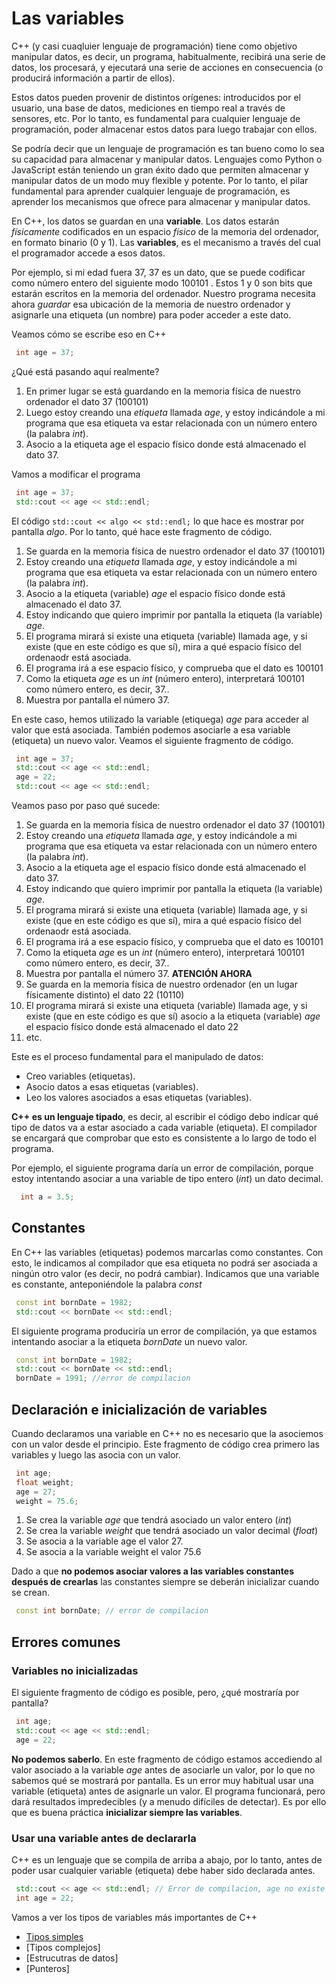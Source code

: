 # Las variables

C++ (y casi cuaqluier lenguaje de programación) tiene como objetivo manipular datos, es decir, un programa, habitualmente, recibirá una serie de datos, los procesará, y ejecutará una serie de acciones en consecuencia (o producirá información a partir de ellos).

Estos datos pueden provenir de distintos orígenes: introducidos por el usuario, una base de datos, mediciones en tiempo real a través de sensores, etc. Por lo tanto, es fundamental para cualquier lenguaje de programación, poder almacenar estos datos para luego trabajar con ellos.

Se podría decir que un lenguaje de programación es tan bueno como lo sea su capacidad para almacenar y manipular datos. Lenguajes como Python o JavaScript están teniendo un gran éxito dado que permiten almacenar y manipular datos de un modo muy flexible y potente. Por lo tanto, el pilar fundamental para aprender cualquier lenguaje de programación, es aprender los mecanismos que ofrece para almacenar y manipular datos.

En C++, los datos se guardan en una **variable**. Los datos estarán _físicamente_ codificados en un espacio _físico_ de la memoria del ordenador, en formato binario (0 y 1). Las **variables**, es el mecanismo a través del cual el programador accede a esos datos.

Por ejemplo, si mi edad fuera 37, 37 es un dato, que se puede codificar como número entero del siguiente modo 100101 . Estos 1 y 0 son bits que estarán escritos en la memoria del ordenador. Nuestro programa necesita ahora _guardar_ esa ubicación de la memoria de nuestro ordenador y asignarle una etiqueta (un nombre) para poder acceder a este dato.

Veamos cómo se escribe eso en C++

```cpp
 int age = 37;
```

¿Qué está pasando aquí realmente?

1. En primer lugar se está guardando en la memoria física de nuestro ordenador el dato 37 (100101)
2. Luego estoy creando una _etiqueta_ llamada _age_, y estoy indicándole a mi programa que esa etiqueta va estar relacionada con un número entero (la palabra _int_).
3. Asocio a la etiqueta age el espacio físico donde está almacenado el dato 37.

Vamos a modificar el programa

```cpp
 int age = 37;
 std::cout << age << std::endl;
```

El código `std::cout << algo << std::endl;` lo que hace es mostrar por pantalla _algo_. Por lo tanto, qué hace este fragmento de código.

1. Se guarda en la memoria física de nuestro ordenador el dato 37 (100101)
2. Estoy creando una _etiqueta_ llamada _age_, y estoy indicándole a mi programa que esa etiqueta va estar relacionada con un número entero (la palabra _int_).
3. Asocio a la etiqueta (variable) _age_ el espacio físico donde está almacenado el dato 37.
4. Estoy indicando que quiero imprimir por pantalla la etiqueta (la variable) _age_.
5. El programa mirará si existe una etiqueta (variable) llamada age, y si existe (que en este código es que sí), mira a qué espacio físico del ordenaodr está asociada.
6. El programa irá a ese espacio físico, y comprueba que el dato es 100101
7. Como la etiqueta _age_ es un _int_ (número entero), interpretará 100101 como número entero, es decir, 37..
8. Muestra por pantalla el número 37.

En este caso, hemos utilizado la variable (etiquega) _age_ para acceder al valor que está asociada. También podemos asociarle a esa variable (etiqueta) un nuevo valor. Veamos el siguiente fragmento de código.

```cpp
 int age = 37;
 std::cout << age << std::endl;
 age = 22;
 std::cout << age << std::endl;
```

Veamos paso por paso qué sucede:

1. Se guarda en la memoria física de nuestro ordenador el dato 37 (100101)
2. Estoy creando una _etiqueta_ llamada _age_, y estoy indicándole a mi programa que esa etiqueta va estar relacionada con un número entero (la palabra _int_).
3. Asocio a la etiqueta age el espacio físico donde está almacenado el dato 37.
4. Estoy indicando que quiero imprimir por pantalla la etiqueta (la variable) _age_.
5. El programa mirará si existe una etiqueta (variable) llamada age, y si existe (que en este código es que sí), mira a qué espacio físico del ordenaodr está asociada.
6. El programa irá a ese espacio físico, y comprueba que el dato es 100101
7. Como la etiqueta _age_ es un _int_ (número entero), interpretará 100101 como número entero, es decir, 37..
8. Muestra por pantalla el número 37.
   **ATENCIÓN AHORA**
9. Se guarda en la memoria física de nuestro ordenador (en un lugar físicamente distinto) el dato 22 (10110)
10. El programa mirará si existe una etiqueta (variable) llamada age, y si existe (que en este código es que sí) asocio a la etiqueta (variable) _age_ el espacio físico donde está almacenado el dato 22
11. etc.

Este es el proceso fundamental para el manipulado de datos:

- Creo variables (etiquetas).
- Asocio datos a esas etiquetas (variables).
- Leo los valores asociados a esas etiquetas (variables).

**C++ es un lenguaje tipado**, es decir, al escribir el código debo indicar qué tipo de datos va a estar asociado a cada variable (etiqueta). El compilador se encargará que comprobar que esto es consistente a lo largo de todo el programa.

Por ejemplo, el siguiente programa daría un error de compilación, porque estoy intentando asociar a una variable de tipo entero (_int_) un dato decimal.

```cpp
  int a = 3.5;
```

## Constantes

En C++ las variables (etiquetas) podemos marcarlas como constantes. Con esto, le indicamos al compilador que esa etiqueta no podrá ser asociada a ningún otro valor (es decir, no podrá cambiar). Indicamos que una variable es constante, anteponiéndole la palabra _const_

```cpp
 const int bornDate = 1982;
 std::cout << bornDate << std::endl;
```

El siguiente programa produciría un error de compilación, ya que estamos intentando asociar a la etiqueta _bornDate_ un nuevo valor.

```cpp
 const int bornDate = 1982;
 std::cout << bornDate << std::endl;
 bornDate = 1991; //error de compilacion
```

## Declaración e inicialización de variables

Cuando declaramos una variable en C++ no es necesario que la asociemos con un valor desde el principio. Este fragmento de código crea primero las variables y luego las asocia con un valor.

```cpp
 int age;
 float weight;
 age = 27;
 weight = 75.6;
```

1. Se crea la variable _age_ que tendrá asociado un valor entero (_int_)
2. Se crea la variable _weight_ que tendrá asociado un valor decimal (_float_)
3. Se asocia a la variable age el valor 27.
4. Se asocia a la variable weight el valor 75.6

Dado a que **no podemos asociar valores a las variables constantes después de crearlas** las constantes siempre se deberán inicializar cuando se crean.

```cpp
 const int bornDate; // error de compilacion
```

## Errores comunes

### Variables no inicializadas

El siguiente fragmento de código es posible, pero, ¿qué mostraría por pantalla?

```cpp
 int age;
 std::cout << age << std::endl;
 age = 22;
```

**No podemos saberlo**. En este fragmento de código estamos accediendo al valor asociado a la variable _age_ antes de asociarle un valor, por lo que no sabemos qué se mostrará por pantalla. Es un error muy habitual usar una variable (etiqueta) antes de asignarle un valor. El programa funcionará, pero dará resultados impredecibles (y a menudo difíciles de detectar). Es por ello que es buena práctica **inicializar siempre las variables**.

### Usar una variable antes de declararla

C++ es un lenguaje que se compila de arriba a abajo, por lo tanto, antes de poder usar cualquier variable (etiqueta) debe haber sido declarada antes.

```cpp
 std::cout << age << std::endl; // Error de compilacion, age no existe
 int age = 22;
```

Vamos a ver los tipos de variables más importantes de C++

- [Tipos simples](./tipossimples.md)
- [Tipos complejos]
- [Estrucutras de datos]
- [Punteros]
